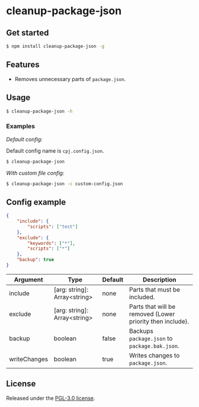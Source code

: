 cleanup-package-json
=====================

## Get started
```sh
$ npm install cleanup-package-json -g
```

## Features
- Removes unnecessary parts of `package.json`.

## Usage
```sh
$ cleanup-package-json -h
```

### Examples
_Default config:_

Default config name is `cpj.config.json`.

```sh
$ cleanup-package-json
```

_With custom file config:_
```sh
$ cleanup-package-json -c custom-config.json
```

## Config example
```json
{
    "include": {
        "scripts": ["test"]
    },
    "exclude": {
        "keywords": ["*"],
        "scripts": ["*"]
    },
    "backup": true
}
```

| Argument     | Type                           | Default | Description                                               |
|--------------|--------------------------------|---------|-----------------------------------------------------------|
| include      | [arg: string]: Array\<string\> | none    | Parts that must be included.                              |
| exclude      | [arg: string]: Array\<string\> | none    | Parts that will be removed (Lower priority then include). |
| backup       | boolean                        | false   | Backups `package.json` to `package.bak.json`.             |
| writeChanges | boolean                        | true    | Writes changes to `package.json`.                         |

## License
Released under the [PGL-3.0 license](LICENSE).